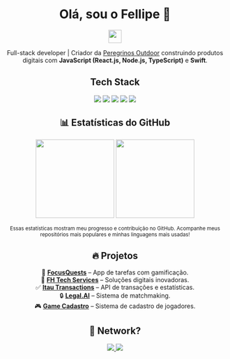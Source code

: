 <h1 align="center">Olá, sou o Fellipe 🚀</h1>
 <p align="center">
  <img src="https://media.giphy.com/media/hvRJCLFzcasrR4ia7z/giphy.gif" width="30px"/>
 </p>
 <p align="center">
  Full-stack developer | Criador da <a href="https://peregrinosout.com">Peregrinos Outdoor</a> 
  construindo produtos digitais com <strong>JavaScript (React.js, Node.js, TypeScript)</strong> e <strong>Swift</strong>.
 </p>

 <h2 align="center"> Tech Stack</h2>
 <p align="center">
  <img src="https://img.shields.io/badge/JavaScript-F7DF1E?style=for-the-badge&logo=javascript&logoColor=black"/>
  <img src="https://img.shields.io/badge/React-20232A?style=for-the-badge&logo=react&logoColor=61DAFB"/>
  <img src="https://img.shields.io/badge/Node.js-43853D?style=for-the-badge&logo=node.js&logoColor=white"/>
  <img src="https://img.shields.io/badge/TypeScript-007ACC?style=for-the-badge&logo=typescript&logoColor=white"/>
  <img src="https://img.shields.io/badge/Swift-FA7343?style=for-the-badge&logo=swift&logoColor=white"/>
 </p>

<h2 align="center">📊 Estatísticas do GitHub</h2>
<p align="center">
  <img height="180em" src="https://github-readme-stats.vercel.app/api?username=devfe00&show_icons=true&count_private=true&theme=dark" />
  <img height="180em" src="https://github-readme-stats.vercel.app/api/top-langs/?username=devfe00&layout=compact&langs_count=8&theme=dark" />
</p>
<p align="center">
  <small>Essas estatísticas mostram meu progresso e contribuição no GitHub. Acompanhe meus repositórios mais populares e minhas linguagens mais usadas!</small>
</p>

<h2 align="center">🔥 Projetos </h2>
<p align="center">
  🚀 <a href="https://github.com/devfe00/FocusQuests"><strong>FocusQuests</strong></a> – App de tarefas com gamificação.<br>
  🎯 <a href="https://github.com/devfe00/FH-Tech-Services-"><strong>FH Tech Services</strong></a> – Soluções digitais inovadoras.<br>
  ✅ <a href="https://github.com/devfe00/itau-transactions"><strong>Itau Transactions</strong></a> – API de transações e estatísticas.<br>
  🔒 <a href="https://github.com/devfe00/legal.ai"><strong>Legal.AI</strong></a> – Sistema de matchmaking.<br>
  🎮 <a href="https://github.com/devfe00/game.cadastro"><strong>Game Cadastro</strong></a> – Sistema de cadastro de jogadores.
</p>

 <h2 align="center">🤝 Network? </h2>
 <p align="center">
<a href="https://www.linkedin.com/in/fellipe-s-ab22b1255/">
   <img src="https://img.shields.io/badge/LinkedIn-blue?style=for-the-badge&logo=linkedin"/>
</a>
  
  <a href="https://fhtech.vercel.app">
   <img src="https://img.shields.io/badge/Website-00A859?style=for-the-badge&logo=google-chrome&logoColor=white"/>
  </a>
 </p>
